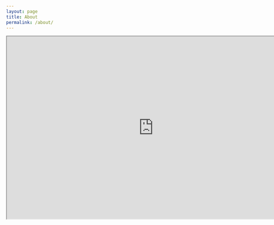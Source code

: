 ```yaml
---
layout: page
title: About
permalink: /about/
---
```


<iframe width="800" height="500" src="http://ncase.me/simulating/model/?local=zoo/schelling&edit=1&paused=1">
